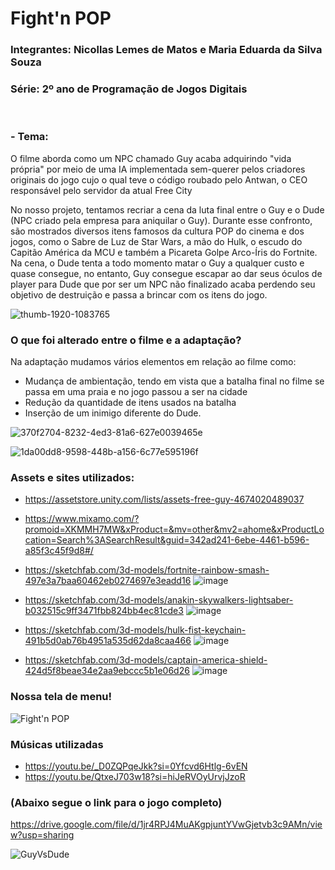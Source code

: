 <h1>Fight'n POP</h1>

<h3>Integrantes: Nicollas Lemes de Matos e Maria Eduarda da Silva Souza</h3> 

<h3>Série: 2º ano de Programação de Jogos Digitais</h3>
<br>
<h3>- Tema:</h3>
O filme aborda como um NPC chamado Guy acaba adquirindo "vida própria" por meio de uma IA implementada sem-querer pelos criadores originais do jogo cujo o qual teve o código roubado pelo Antwan, o CEO responsável pelo servidor da atual Free City 

No nosso projeto, tentamos recriar a cena da luta final entre o Guy e o Dude (NPC criado pela empresa para aniquilar o Guy).
Durante esse confronto, são mostrados diversos itens famosos da cultura POP do cinema e dos jogos, como o Sabre de Luz de Star Wars, a mão do Hulk, o escudo do Capitão América da MCU e também a Picareta Golpe Arco-Íris do Fortnite.
Na cena, o Dude tenta a todo momento matar o Guy a qualquer custo e quase consegue, no entanto, Guy consegue escapar ao dar seus óculos de player para Dude que por ser um NPC não finalizado acaba perdendo seu objetivo de destruição e passa a brincar com os itens do jogo.

![thumb-1920-1083765](https://github.com/user-attachments/assets/d843ef50-1359-4079-9ccf-ab9dc285248e)

<h3>O que foi alterado entre o filme e a adaptação?</h3>

Na adaptação mudamos vários elementos em relação ao filme como:

- Mudança de ambientação, tendo em vista que a batalha final no filme se passa em uma praia e no jogo passou a ser na cidade<br>
- Redução da quantidade de itens usados na batalha<br>
- Inserção de um inimigo diferente do Dude. 

![370f2704-8232-4ed3-81a6-627e0039465e](https://github.com/user-attachments/assets/4113fcd7-fe90-4ae8-a6dc-a34eb376f8d5)

![1da00dd8-9598-448b-a156-6c77e595196f](https://github.com/user-attachments/assets/186ff5e9-23f0-4a8c-880b-0cd31a83d4ab)



<h3>Assets e sites utilizados:</h3>

- https://assetstore.unity.com/lists/assets-free-guy-4674020489037
 
- https://www.mixamo.com/?promoid=XKMMH7MW&xProduct=&mv=other&mv2=ahome&xProductLocation=Search%3ASearchResult&guid=342ad241-6ebe-4461-b596-a85f3c45f9d8#/

- https://sketchfab.com/3d-models/fortnite-rainbow-smash-497e3a7baa60462eb0274697e3eadd16
![image](https://github.com/user-attachments/assets/d6c9738e-0a46-4c40-a90f-1d8d42362106)


- https://sketchfab.com/3d-models/anakin-skywalkers-lightsaber-b032515c9ff3471fbb824bb4ec81cde3
![image](https://github.com/user-attachments/assets/920df9ea-5a5a-45d2-a495-1b571b83b785)


- https://sketchfab.com/3d-models/hulk-fist-keychain-491b5d0ab76b4951a535d62da8caa466
![image](https://github.com/user-attachments/assets/104430a8-6082-461c-909d-70f6d9ebfba4)


- https://sketchfab.com/3d-models/captain-america-shield-424d5f8beae34e2aa9ebccc5b1e06d26
![image](https://github.com/user-attachments/assets/89d94574-59bd-4883-a888-6a73d501cf3e)

<h3>Nossa tela de menu!</h3>

![Fight'n POP](https://github.com/user-attachments/assets/4ae13cfc-3525-479a-b84b-9e7c1379c1d7)




<h3>Músicas utilizadas</h3>

- https://youtu.be/_D0ZQPqeJkk?si=0Yfcvd6Htlg-6vEN<br>
- https://youtu.be/QtxeJ703w18?si=hiJeRVOyUrvjJzoR

<h3>(Abaixo segue o link para o jogo completo)</h3>

https://drive.google.com/file/d/1jr4RPJ4MuAKgpjuntYVwGjetvb3c9AMn/view?usp=sharing

![GuyVsDude](https://github.com/user-attachments/assets/d7c76677-4464-4155-bfed-4431ef40cd03)


